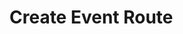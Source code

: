 #  Create Event Route

<api-endpoint openapi-path="../../../scratch.json" method="POST" endpoint="/api/events/"/>
